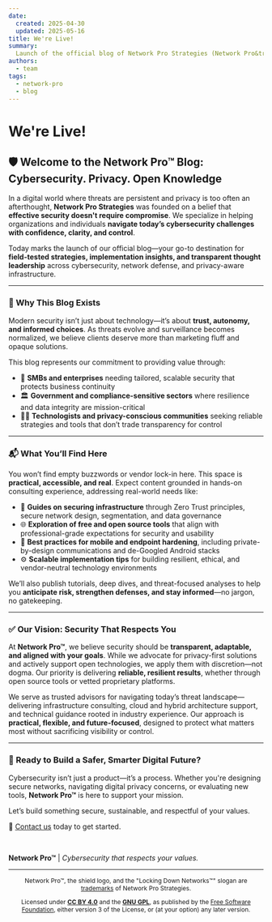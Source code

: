 ```yaml
---
date:
  created: 2025-04-30
  updated: 2025-05-16
title: We're Live!
summary:
  Launch of the official blog of Network Pro Strategies (Network Pro&trade;).
authors:
  - team
tags:
  - network-pro
  - blog
---
```


<!-- markdownlint-disable MD026 -->

# We're Live!

<!-- markdownlint-enable MD026 -->

## 🛡️ Welcome to the Network Pro&trade; Blog: Cybersecurity. Privacy. Open Knowledge

In a digital world where threats are persistent and privacy is too often an
afterthought, **Network Pro Strategies** was founded on a belief that
**effective security doesn't require compromise**. We specialize in helping
organizations and individuals **navigate today’s cybersecurity challenges with
confidence, clarity, and control**.

Today marks the launch of our official blog—your go-to destination for
**field-tested strategies, implementation insights, and transparent thought
leadership** across cybersecurity, network defense, and privacy-aware
infrastructure.

---

### 📡 Why This Blog Exists

Modern security isn’t just about technology—it’s about **trust, autonomy, and
informed choices**. As threats evolve and surveillance becomes normalized, we
believe clients deserve more than marketing fluff and opaque solutions.

<!-- more -->

This blog represents our commitment to providing value through:

- 💼 **SMBs and enterprises** needing tailored, scalable security that protects
  business continuity
- 🏛️ **Government and compliance-sensitive sectors** where resilience and data
  integrity are mission-critical
- 👨‍💻 **Technologists and privacy-conscious communities** seeking reliable
  strategies and tools that don’t trade transparency for control

---

### 📬 What You’ll Find Here

You won’t find empty buzzwords or vendor lock-in here. This space is
**practical, accessible, and real**. Expect content grounded in hands-on
consulting experience, addressing real-world needs like:

- 🔐 **Guides on securing infrastructure** through Zero Trust principles, secure
  network design, segmentation, and data governance
- 🌐 **Exploration of free and open source tools** that align with
  professional-grade expectations for security and usability
- 📱 **Best practices for mobile and endpoint hardening**, including
  private-by-design communications and de-Googled Android stacks
- ⚙️ **Scalable implementation tips** for building resilient, ethical, and
  vendor-neutral technology environments

We’ll also publish tutorials, deep dives, and threat-focused analyses to help
you **anticipate risk, strengthen defenses, and stay informed**—no jargon, no
gatekeeping.

---

### ✅ Our Vision: Security That Respects You

At **Network Pro™**, we believe security should be **transparent, adaptable,
and aligned with your goals**. While we advocate for privacy-first solutions and
actively support open technologies, we apply them with discretion—not dogma. Our
priority is delivering **reliable, resilient results**, whether through open
source tools or vetted proprietary platforms.

We serve as trusted advisors for navigating today’s threat landscape—delivering
infrastructure consulting, cloud and hybrid architecture support, and technical
guidance rooted in industry experience. Our approach is **practical, flexible,
and future-focused**, designed to protect what matters most without sacrificing
visibility or control.

---

### 🔐 Ready to Build a Safer, Smarter Digital Future?

Cybersecurity isn’t just a product—it’s a process. Whether you're designing
secure networks, navigating digital privacy concerns, or evaluating new tools,
**Network Pro&trade;** is here to support your mission.

Let’s build something secure, sustainable, and respectful of your values.

📩 [Contact us](https://contact.neteng.pro) today to get started.

&nbsp;

**Network Pro™** | _Cybersecurity that respects your values._

---

<div style="font-size: 12px; text-align: center;">

<p>Network Pro&trade;, the shield logo, and the "Locking Down Networks&trade;" slogan are <a href="https://netwk.pro/license#trademark" target="_self">trademarks</a> of Network Pro Strategies.</p>

<p>Licensed under <a href="https://netwk.pro/license#cc-by" target="_self"><strong>CC BY 4.0</strong></a> and the <a href="https://netwk.pro/license#gnu-gpl" target="_self"><strong>GNU GPL</strong></a>, as published by the <a rel="noopener noreferrer" href="https://fsf.org" target="_blank">Free Software Foundation</a>, either version 3 of the License, or (at your option) any later version.</p>

</div>
